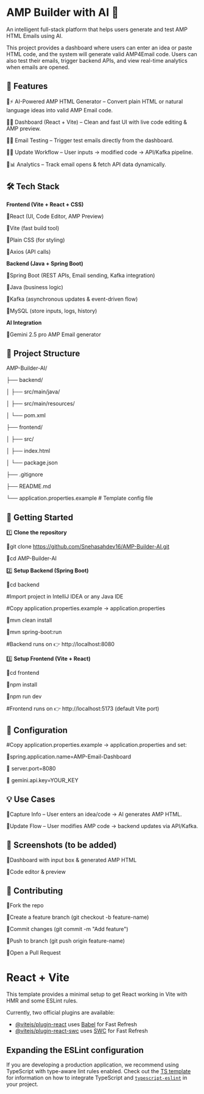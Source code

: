 
# AMP Builder with AI 🚀

An intelligent full-stack platform that helps users generate and test AMP HTML Emails using AI.

This project provides a dashboard where users can enter an idea or paste HTML code, and the system will generate valid AMP4Email code. Users can also test their emails, trigger backend APIs, and view real-time analytics when emails are opened.


## 🌟 Features

🔹⚡ AI-Powered AMP HTML Generator – Convert plain HTML or natural language ideas into valid AMP Email code.

🔹📝 Dashboard (React + Vite) – Clean and fast UI with live code editing & AMP preview.

🔹📧 Email Testing – Trigger test emails directly from the dashboard.

🔹🔄 Update Workflow – User inputs → modified code → API/Kafka pipeline.

🔹📊 Analytics – Track email opens & fetch API data dynamically.


## 🛠 Tech Stack

**Frontend (Vite + React + CSS)**

🔹React (UI, Code Editor, AMP Preview)

🔹Vite (fast build tool)

🔹Plain CSS (for styling)

🔹Axios (API calls)

**Backend (Java + Spring Boot)**

🔹Spring Boot (REST APIs, Email sending, Kafka integration)

🔹Java (business logic)

🔹Kafka (asynchronous updates & event-driven flow)

🔹MySQL (store inputs, logs, history)

**AI Integration**

🔹Gemini 2.5 pro AMP Email generator


## 📂 Project Structure

 AMP-Builder-AI/
 
├── backend/

│ ├── src/main/java/

│ ├── src/main/resources/

│ └── pom.xml

├── frontend/

│ ├── src/

│ ├── index.html

│ └── package.json

├── .gitignore

├── README.md

└── application.properties.example # Template config file


## 🚀 Getting Started

1️⃣ **Clone the repository**

🔹git clone https://github.com/Snehasahdev16/AMP-Builder-AI.git

🔹cd AMP-Builder-AI

2️⃣ **Setup Backend (Spring Boot)**

🔹cd backend

#Import project in IntelliJ IDEA or any Java IDE

#Copy application.properties.example → application.properties

🔹mvn clean install

🔹mvn spring-boot:run

#Backend runs on 👉 http://localhost:8080

3️⃣ **Setup Frontend (Vite + React)**

🔹cd frontend

🔹npm install

🔹npm run dev

#Frontend runs on 👉 http://localhost:5173 (default Vite port)


## 🔑 Configuration

#Copy application.properties.example → application.properties and set:

🔹spring.application.name=AMP-Email-Dashboard

🔹 server.port=8080

🔹 gemini.api.key=YOUR_KEY


## 💡 Use Cases

🔹Capture Info – User enters an idea/code → AI generates AMP HTML.

🔹Update Flow – User modifies AMP code → backend updates via API/Kafka.


## 📸 Screenshots (to be added)

🔹Dashboard with input box & generated AMP HTML

🔹Code editor & preview


## 🤝 Contributing

🔹Fork the repo

🔹Create a feature branch (git checkout -b feature-name)

🔹Commit changes (git commit -m "Add feature")

🔹Push to branch (git push origin feature-name)

🔹Open a Pull Request

# React + Vite

This template provides a minimal setup to get React working in Vite with HMR and some ESLint rules.

Currently, two official plugins are available:

- [@vitejs/plugin-react](https://github.com/vitejs/vite-plugin-react/blob/main/packages/plugin-react) uses [Babel](https://babeljs.io/) for Fast Refresh
- [@vitejs/plugin-react-swc](https://github.com/vitejs/vite-plugin-react/blob/main/packages/plugin-react-swc) uses [SWC](https://swc.rs/) for Fast Refresh

## Expanding the ESLint configuration

If you are developing a production application, we recommend using TypeScript with type-aware lint rules enabled. Check out the [TS template](https://github.com/vitejs/vite/tree/main/packages/create-vite/template-react-ts) for information on how to integrate TypeScript and [`typescript-eslint`](https://typescript-eslint.io) in your project.
